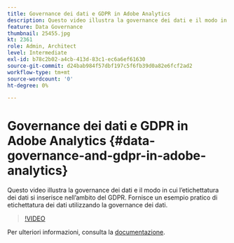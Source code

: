 ```yaml
---
title: Governance dei dati e GDPR in Adobe Analytics
description: Questo video illustra la governance dei dati e il modo in cui l’etichettatura dei dati si inserisce nell’ambito del GDPR. Fornisce un esempio pratico di etichettatura dei dati utilizzando la governance dei dati.
feature: Data Governance
thumbnail: 25455.jpg
kt: 2361
role: Admin, Architect
level: Intermediate
exl-id: b78c2b02-a4cb-413d-83c1-ec6a6ef61630
source-git-commit: d24bab984f57dbf197c5f6fb39d0a82e6fcf2ad2
workflow-type: tm+mt
source-wordcount: '0'
ht-degree: 0%

---
```


# Governance dei dati e GDPR in Adobe Analytics {#data-governance-and-gdpr-in-adobe-analytics}

Questo video illustra la governance dei dati e il modo in cui l’etichettatura dei dati si inserisce nell’ambito del GDPR. Fornisce un esempio pratico di etichettatura dei dati utilizzando la governance dei dati.

>[!VIDEO](https://video.tv.adobe.com/v/25455/?quality=12&learn=on)

Per ulteriori informazioni, consulta la [documentazione](https://experienceleague.adobe.com/docs/analytics/admin/data-governance/an-gdpr-overview.html?lang=it).

